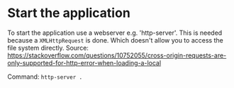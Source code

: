 # Start the application

To start the application use a webserver e.g. 'http-server'. This is needed because a `XMLHttpRequest` is done. Which doesn't allow you to access the file system directly. Source: https://stackoverflow.com/questions/10752055/cross-origin-requests-are-only-supported-for-http-error-when-loading-a-local

Command: `http-server .`
